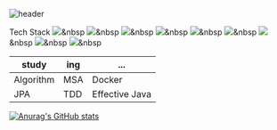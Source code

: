 ![header](https://capsule-render.vercel.app/api?type=waving&color=auto&height=300&section=header&text=Lee%20Dong%20Ok%20Hi~%20There&fontSize=55)

Tech Stack
<img src="https://img.shields.io/badge/Java-007396?style=flat&logo=Java&logoColor=white"/></a>&nbsp
<img src="https://img.shields.io/badge/JavaScript-F7DF1E?style=flat&logo=JavaScript&logoColor=white"/></a>&nbsp
<img src="https://img.shields.io/badge/PostgreSQL-4169E1?style=flat&logo=PostgreSQL&logoColor=white"/></a>&nbsp
<img src="https://img.shields.io/badge/Spring Boot-6DB33F?style=flat&logo=Spring Boot&logoColor=black"/></a>&nbsp
<img src="https://img.shields.io/badge/Spring-6DB33F?style=flat&logo=Spring&logoColor=black"/></a>&nbsp
<img src="https://img.shields.io/badge/Microsoft Azure-0078D4?style=flat&logo=Microsoft Azure&logoColor=white"/></a>&nbsp
<img src="https://img.shields.io/badge/Oracle-F80000?style=flat&logo=Oracle&logoColor=black"/></a>&nbsp
<img src="https://img.shields.io/badge/Java-007396?style=flat&logo=Java&logoColor=white"/></a>&nbsp
<img src="https://img.shields.io/badge/Java-007396?style=flat&logo=Java&logoColor=white"/></a>&nbsp

|study|ing|...|
|---|---|---|  
| Algorithm | MSA | Docker |   
| JPA | TDD | Effective Java |  

[![Anurag's GitHub stats](https://github-readme-stats.vercel.app/api?username=ldk-hub&hide=contribs&count_private=true&show_icons=true&show_icons=true&theme=dracula)](https://github.com/anuraghazra/github-readme-stats)
